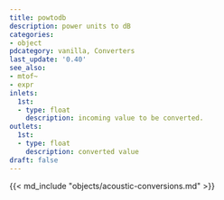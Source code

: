 ```yaml
---
title: powtodb
description: power units to dB
categories:
- object
pdcategory: vanilla, Converters
last_update: '0.40'
see_also:
- mtof~
- expr
inlets:
  1st:
  - type: float
    description: incoming value to be converted.
outlets:
  1st:
  - type: float
    description: converted value
draft: false
---
```

{{< md_include "objects/acoustic-conversions.md" >}}
